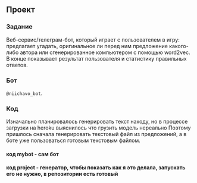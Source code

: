## Проект

### Задание
Веб-сервис/телеграм-бот, который играет с пользователем в игру: предлагает угадать, оригинальное ли перед ним предложение какого-либо автора или сгенерированное компьютером с помощью word2vec. В конце показывает результат пользователя и статистику правильных ответов.

### Бот
``@niichavo_bot``.

### Код 
Изначально планировалось генерировать текст находу, но в процессе загрузки на heroku выяснилось что грузить модель нереально
Поэтому пришлось сначала генерировать текстовый файл из предложений, а в боте уже пользоваться готовым текстовым файлом.
#### код mybot - сам бот
#### код project - генератор, чтобы показать как я это делала, запускать его не нужно, в репозитории есть готовый

